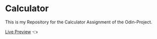 # Calculator

This is my Repository for the Calculator Assignment of the Odin-Project.

[Live Preview](https://jntlmb.github.io/calculator/) 👈 